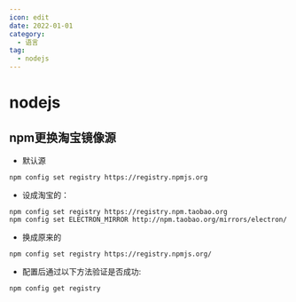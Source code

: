 ```yaml
---
icon: edit
date: 2022-01-01
category:
  - 语言
tag:
  - nodejs
---
```


# nodejs

## npm更换淘宝镜像源

* 默认源
```
npm config set registry https://registry.npmjs.org
```
* 设成淘宝的：
```
npm config set registry https://registry.npm.taobao.org
npm config set ELECTRON_MIRROR http://npm.taobao.org/mirrors/electron/
```
* 换成原来的
```
npm config set registry https://registry.npmjs.org/
```
* 配置后通过以下方法验证是否成功:
```
npm config get registry
```